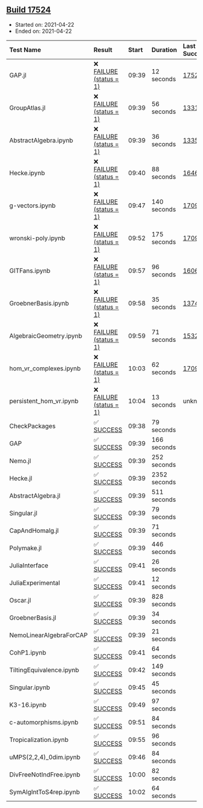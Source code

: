## [Build 17524](https://oscarci.mathematik.uni-kl.de/job/oscar/17524/)

* Started on: 2021-04-22
* Ended on: 2021-04-22

| Test Name    | Result | Start | Duration | Last Success | First Failure |
|:-------------|:-------|:------|:---------|:-------------|:--------------|
| GAP.jl | ❌ [FAILURE (status = 1)](https://oscarci.mathematik.uni-kl.de/job/oscar/17524/artifact/logs/build-17524/GAP.jl.log) | 09:39 | 12 seconds | [17523](https://oscarci.mathematik.uni-kl.de/job/oscar/17523/) | [17524](https://oscarci.mathematik.uni-kl.de/job/oscar/17524/) |
| GroupAtlas.jl | ❌ [FAILURE (status = 1)](https://oscarci.mathematik.uni-kl.de/job/oscar/17524/artifact/logs/build-17524/GroupAtlas.jl.log) | 09:39 | 56 seconds | [13311](https://oscarci.mathematik.uni-kl.de/job/oscar/13311/) | [13312](https://oscarci.mathematik.uni-kl.de/job/oscar/13312/) |
| AbstractAlgebra.ipynb | ❌ [FAILURE (status = 1)](https://oscarci.mathematik.uni-kl.de/job/oscar/17524/artifact/logs/build-17524/AbstractAlgebra.ipynb.log) | 09:39 | 36 seconds | [13355](https://oscarci.mathematik.uni-kl.de/job/oscar/13355/) | [13356](https://oscarci.mathematik.uni-kl.de/job/oscar/13356/) |
| Hecke.ipynb | ❌ [FAILURE (status = 1)](https://oscarci.mathematik.uni-kl.de/job/oscar/17524/artifact/logs/build-17524/Hecke.ipynb.log) | 09:40 | 88 seconds | [16463](https://oscarci.mathematik.uni-kl.de/job/oscar/16463/) | [16464](https://oscarci.mathematik.uni-kl.de/job/oscar/16464/) |
| g-vectors.ipynb | ❌ [FAILURE (status = 1)](https://oscarci.mathematik.uni-kl.de/job/oscar/17524/artifact/logs/build-17524/g-vectors.ipynb.log) | 09:47 | 140 seconds | [17099](https://oscarci.mathematik.uni-kl.de/job/oscar/17099/) | [17100](https://oscarci.mathematik.uni-kl.de/job/oscar/17100/) |
| wronski-poly.ipynb | ❌ [FAILURE (status = 1)](https://oscarci.mathematik.uni-kl.de/job/oscar/17524/artifact/logs/build-17524/wronski-poly.ipynb.log) | 09:52 | 175 seconds | [17098](https://oscarci.mathematik.uni-kl.de/job/oscar/17098/) | [17099](https://oscarci.mathematik.uni-kl.de/job/oscar/17099/) |
| GITFans.ipynb | ❌ [FAILURE (status = 1)](https://oscarci.mathematik.uni-kl.de/job/oscar/17524/artifact/logs/build-17524/GITFans.ipynb.log) | 09:57 | 96 seconds | [16068](https://oscarci.mathematik.uni-kl.de/job/oscar/16068/) | [16069](https://oscarci.mathematik.uni-kl.de/job/oscar/16069/) |
| GroebnerBasis.ipynb | ❌ [FAILURE (status = 1)](https://oscarci.mathematik.uni-kl.de/job/oscar/17524/artifact/logs/build-17524/GroebnerBasis.ipynb.log) | 09:58 | 35 seconds | [13748](https://oscarci.mathematik.uni-kl.de/job/oscar/13748/) | [13749](https://oscarci.mathematik.uni-kl.de/job/oscar/13749/) |
| AlgebraicGeometry.ipynb | ❌ [FAILURE (status = 1)](https://oscarci.mathematik.uni-kl.de/job/oscar/17524/artifact/logs/build-17524/AlgebraicGeometry.ipynb.log) | 09:59 | 71 seconds | [15322](https://oscarci.mathematik.uni-kl.de/job/oscar/15322/) | [15323](https://oscarci.mathematik.uni-kl.de/job/oscar/15323/) |
| hom_vr_complexes.ipynb | ❌ [FAILURE (status = 1)](https://oscarci.mathematik.uni-kl.de/job/oscar/17524/artifact/logs/build-17524/hom_vr_complexes.ipynb.log) | 10:03 | 62 seconds | [17099](https://oscarci.mathematik.uni-kl.de/job/oscar/17099/) | [17100](https://oscarci.mathematik.uni-kl.de/job/oscar/17100/) |
| persistent_hom_vr.ipynb | ❌ [FAILURE (status = 1)](https://oscarci.mathematik.uni-kl.de/job/oscar/17524/artifact/logs/build-17524/persistent_hom_vr.ipynb.log) | 10:04 | 13 seconds | unknown | unknown |
| CheckPackages | ✅ [SUCCESS](https://oscarci.mathematik.uni-kl.de/job/oscar/17524/artifact/logs/build-17524/CheckPackages.log) | 09:38 | 79 seconds |  |  |
| GAP | ✅ [SUCCESS](https://oscarci.mathematik.uni-kl.de/job/oscar/17524/artifact/logs/build-17524/GAP.log) | 09:39 | 166 seconds |  |  |
| Nemo.jl | ✅ [SUCCESS](https://oscarci.mathematik.uni-kl.de/job/oscar/17524/artifact/logs/build-17524/Nemo.jl.log) | 09:39 | 252 seconds |  |  |
| Hecke.jl | ✅ [SUCCESS](https://oscarci.mathematik.uni-kl.de/job/oscar/17524/artifact/logs/build-17524/Hecke.jl.log) | 09:39 | 2352 seconds |  |  |
| AbstractAlgebra.jl | ✅ [SUCCESS](https://oscarci.mathematik.uni-kl.de/job/oscar/17524/artifact/logs/build-17524/AbstractAlgebra.jl.log) | 09:39 | 511 seconds |  |  |
| Singular.jl | ✅ [SUCCESS](https://oscarci.mathematik.uni-kl.de/job/oscar/17524/artifact/logs/build-17524/Singular.jl.log) | 09:39 | 79 seconds |  |  |
| CapAndHomalg.jl | ✅ [SUCCESS](https://oscarci.mathematik.uni-kl.de/job/oscar/17524/artifact/logs/build-17524/CapAndHomalg.jl.log) | 09:39 | 71 seconds |  |  |
| Polymake.jl | ✅ [SUCCESS](https://oscarci.mathematik.uni-kl.de/job/oscar/17524/artifact/logs/build-17524/Polymake.jl.log) | 09:39 | 446 seconds |  |  |
| JuliaInterface | ✅ [SUCCESS](https://oscarci.mathematik.uni-kl.de/job/oscar/17524/artifact/logs/build-17524/JuliaInterface.log) | 09:41 | 26 seconds |  |  |
| JuliaExperimental | ✅ [SUCCESS](https://oscarci.mathematik.uni-kl.de/job/oscar/17524/artifact/logs/build-17524/JuliaExperimental.log) | 09:41 | 12 seconds |  |  |
| Oscar.jl | ✅ [SUCCESS](https://oscarci.mathematik.uni-kl.de/job/oscar/17524/artifact/logs/build-17524/Oscar.jl.log) | 09:39 | 828 seconds |  |  |
| GroebnerBasis.jl | ✅ [SUCCESS](https://oscarci.mathematik.uni-kl.de/job/oscar/17524/artifact/logs/build-17524/GroebnerBasis.jl.log) | 09:39 | 34 seconds |  |  |
| NemoLinearAlgebraForCAP | ✅ [SUCCESS](https://oscarci.mathematik.uni-kl.de/job/oscar/17524/artifact/logs/build-17524/NemoLinearAlgebraForCAP.log) | 09:39 | 21 seconds |  |  |
| CohP1.ipynb | ✅ [SUCCESS](https://oscarci.mathematik.uni-kl.de/job/oscar/17524/artifact/logs/build-17524/CohP1.ipynb.log) | 09:41 | 64 seconds |  |  |
| TiltingEquivalence.ipynb | ✅ [SUCCESS](https://oscarci.mathematik.uni-kl.de/job/oscar/17524/artifact/logs/build-17524/TiltingEquivalence.ipynb.log) | 09:42 | 149 seconds |  |  |
| Singular.ipynb | ✅ [SUCCESS](https://oscarci.mathematik.uni-kl.de/job/oscar/17524/artifact/logs/build-17524/Singular.ipynb.log) | 09:45 | 45 seconds |  |  |
| K3-16.ipynb | ✅ [SUCCESS](https://oscarci.mathematik.uni-kl.de/job/oscar/17524/artifact/logs/build-17524/K3-16.ipynb.log) | 09:49 | 97 seconds |  |  |
| c-automorphisms.ipynb | ✅ [SUCCESS](https://oscarci.mathematik.uni-kl.de/job/oscar/17524/artifact/logs/build-17524/c-automorphisms.ipynb.log) | 09:51 | 84 seconds |  |  |
| Tropicalization.ipynb | ✅ [SUCCESS](https://oscarci.mathematik.uni-kl.de/job/oscar/17524/artifact/logs/build-17524/Tropicalization.ipynb.log) | 09:55 | 96 seconds |  |  |
| uMPS(2,2,4)_0dim.ipynb | ✅ [SUCCESS](https://oscarci.mathematik.uni-kl.de/job/oscar/17524/artifact/logs/build-17524/uMPS-2-2-4-_0dim.ipynb.log) | 09:46 | 84 seconds |  |  |
| DivFreeNotIndFree.ipynb | ✅ [SUCCESS](https://oscarci.mathematik.uni-kl.de/job/oscar/17524/artifact/logs/build-17524/DivFreeNotIndFree.ipynb.log) | 10:00 | 82 seconds |  |  |
| SymAlgIntToS4rep.ipynb | ✅ [SUCCESS](https://oscarci.mathematik.uni-kl.de/job/oscar/17524/artifact/logs/build-17524/SymAlgIntToS4rep.ipynb.log) | 10:02 | 64 seconds |  |  |
